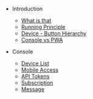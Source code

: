 


- Introduction
  - [What is that](introduction/what-is-that.md)
  - [Running Principle](introduction/running-principle.md)
  - [Device - Button Hierarchy](introduction/device---button-hierarchy.md)
  - [Console vs PWA](introduction/console-vs-pwa.md)

- Console

  - [Device List](console/deviceList.md)
  - [Mobile Access](console/mobile-access.md)
  - [API Tokens](console/APITokens.md)
  - [Subscription](console/subscription.md)
  - [Message](console/message.md)
